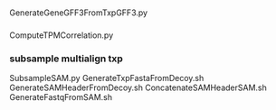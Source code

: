 ###
GenerateGeneGFF3FromTxpGFF3.py

###
ComputeTPMCorrelation.py

### subsample multialign txp
SubsampleSAM.py
GenerateTxpFastaFromDecoy.sh
GenerateSAMHeaderFromDecoy.sh
ConcatenateSAMHeaderSAM.sh
GenerateFastqFromSAM.sh
